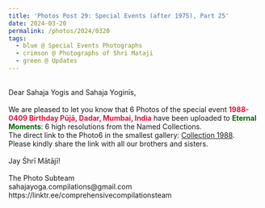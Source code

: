 ```yaml
---
title: 'Photos Post 29: Special Events (after 1975), Part 25'
date: 2024-03-20
permalink: /photos/2024/0320
tags:
  - blue @ Special Events Photographs
  - crimson @ Photographs of Shri Mataji
  - green @ Updates
---
```


<p>
<br>
Dear Sahaja Yogis and Sahaja Yoginīs,<br>
<br>
We are pleased to let you know that 6 Photos of the special event <font color="Crimson"><b>1988-0409 Birthday Pūjā, Dadar, Mumbai, India</b></font> have been uploaded to <font color="DarkGreen"><b>Eternal Moments</b></font>: 6 high resolutions from the Named Collections.<br>
The direct link to the Photo6 in the smallest gallery: <a href="https://eternalmoments.smugmug.com/Collections/Anna-Mancini-Collection/1988/">Collection 1988</a>.<br>
Please kindly share the link with all our brothers and sisters.<br>
<br>
Jay Śhrī Mātājī!<br>
<br>
The Photo Subteam<br>
sahajayoga.compilations@gmail.com<br>
https://linktr.ee/comprehensivecompilationsteam
</p>
